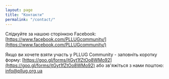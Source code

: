 ```yaml
---
layout: page
title: "Контакти"
permalink: "/contact/"
---
```


Слідкуйте за нашою сторінкою Facebook: [https://www.facebook.com/PLLUGcommunity/](https://www.facebook.com/PLLUGcommunity/)

Якщо ви хочете взяти участь у PLLUG Community - заповніть коротку форму: [https://goo.gl/forms/jtGyt1fZtOo8WMo92](https://goo.gl/forms/jtGyt1fZtOo8WMo92) 
або зв'яжіться з нами поштою: [info@pllug.org,ua](mailto:info@pllug.org.ua)
